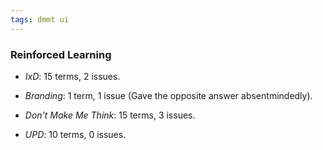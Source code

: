 ```yaml
---
tags: dmmt ui
---
```


### Reinforced Learning

* *IxD*: 15 terms, 2 issues.

* *Branding*: 1 term, 1 issue (Gave the opposite answer absentmindedly). 

* *Don't Make Me Think*: 15 terms, 3 issues. 

* *UPD*: 10 terms, 0 issues.





